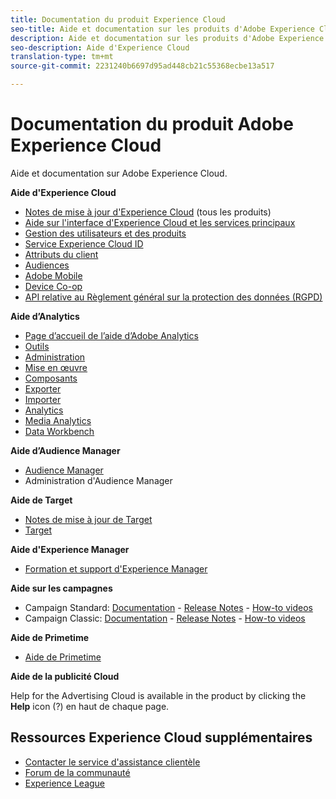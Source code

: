 ```yaml
---
title: Documentation du produit Experience Cloud
seo-title: Aide et documentation sur les produits d'Adobe Experience Cloud.
description: Aide et documentation sur les produits d'Adobe Experience Cloud.
seo-description: Aide d'Experience Cloud
translation-type: tm+mt
source-git-commit: 2231240b6697d95ad448cb21c55368ecbe13a517

---
```



# Documentation du produit Adobe Experience Cloud

Aide et documentation sur Adobe Experience Cloud.

**Aide d'Experience Cloud**

* [Notes de mise à jour d'Experience Cloud](https://docs.adobe.com/content/help/en/release-notes/experience-cloud/current.html) (tous les produits)
* [Aide sur l'interface d'Experience Cloud et les services principaux](https://docs.adobe.com/content/help/en/core-services/interface/experience-cloud.html)
* [Gestion des utilisateurs et des produits](https://docs.adobe.com/content/help/en/core-services/interface/manage-users-and-products/admin-getting-started.html)
* [Service Experience Cloud ID](https://docs.adobe.com/content/help/en/id-service/using/home.html)
* [Attributs du client](https://docs.adobe.com/content/help/en/core-services/interface/customer-attributes/attributes.html)
* [Audiences](https://docs.adobe.com/content/help/en/core-services/interface/audiences/audience-library.html)
* [Adobe Mobile](https://docs.adobe.com/content/help/en/mobile-services/using/home.html)
* [Device Co-op](https://docs.adobe.com/content/help/en/device-co-op/using/home.html)
* [API relative au Règlement général sur la protection des données (RGPD)](https://www.adobe.io/apis/experiencecloud/gdpr.html)

**Aide d’Analytics**

* [Page d’accueil de l’aide d’Adobe Analytics](https://docs.adobe.com/content/help/en/analytics/landing/home.html)
* [Outils](https://docs.adobe.com/content/help/en/analytics/analyze/home.html)
* [Administration](https://docs.adobe.com/content/help/en/analytics/admin/home.html)
* [Mise en œuvre](https://docs.adobe.com/content/help/en/analytics/implementation/home.html)
* [Composants](https://docs.adobe.com/content/help/en/analytics/components/home.html)
* [Exporter](https://docs.adobe.com/content/help/en/analytics/export/home.html)
* [Importer](https://docs.adobe.com/content/help/en/analytics/import/home.html)
* [Analytics](https://docs.adobe.com/content/help/en/analytics/integration/home.html)
* [Media Analytics](https://docs.adobe.com/content/help/en/media-analytics/using/media-overview.html)
* [Data Workbench](https://marketing.adobe.com/resources/help/en_US/insight/)

**Aide d’Audience Manager**

* [Audience Manager](https://marketing.adobe.com/resources/help/en_US/aam/)
* Administration d'Audience Manager

**Aide de Target**

* [Notes de mise à jour de Target](https://docs.adobe.com/content/help/en/target/using/release-notes/release-notes.html)
* [Target](https://docs.adobe.com/content/help/en/target/using/target-home.html)

**Aide d'Experience Manager**

* [Formation et support d'Experience Manager](https://helpx.adobe.com/support/experience-manager.html)

**Aide sur les campagnes**

* Campaign Standard: [Documentation](https://helpx.adobe.com/support/campaign/standard.html) - [Release Notes](https://docs.adobe.com/content/help/en/campaign-standard/using/release-notes/release-notes.html) - [How-to videos](https://docs.adobe.com/content/help/en/campaign-learn/campaign-standard-tutorials/overview.html)
* Campaign Classic: [Documentation](https://helpx.adobe.com/support/campaign/classic.html) - [Release Notes](https://docs.campaign.adobe.com/doc/AC/en/RN.html) - [How-to videos](https://docs.adobe.com/content/help/en/campaign-learn/campaign-classic-tutorials/overview.html)

**Aide de Primetime**

* [Aide de Primetime](http://help.adobe.com/en_US/primetime/)

**Aide de la publicité Cloud**

Help for the Advertising Cloud is available in the product by clicking the **Help** icon (?) en haut de chaque page.

## Ressources Experience Cloud supplémentaires

* [Contacter le service d'assistance clientèle](https://helpx.adobe.com/contact/enterprise-support.ec.html)
* [Forum de la communauté](https://forums.adobe.com/community/experience-cloud)
* [Experience League](https://landing.adobe.com/experience-league/)